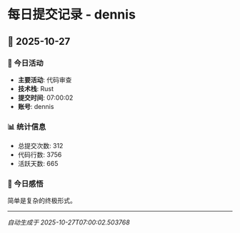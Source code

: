 # 每日提交记录 - dennis

## 📅 2025-10-27

### 🎯 今日活动
- **主要活动**: 代码审查
- **技术栈**: Rust
- **提交时间**: 07:00:02
- **账号**: dennis

### 📊 统计信息
- 总提交次数: 312
- 代码行数: 3756
- 活跃天数: 665

### 💭 今日感悟
简单是复杂的终极形式。

---
*自动生成于 2025-10-27T07:00:02.503768*
